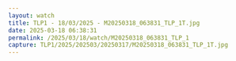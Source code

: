 ```yaml
---
layout: watch
title: TLP1 - 18/03/2025 - M20250318_063831_TLP_1T.jpg
date: 2025-03-18 06:38:31
permalink: /2025/03/18/watch/M20250318_063831_TLP_1
capture: TLP1/2025/202503/20250317/M20250318_063831_TLP_1T.jpg
---
```

